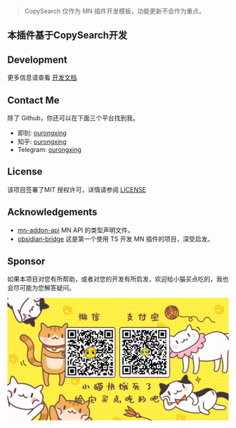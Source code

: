 > CopySearch 仅作为 MN 插件开发模板，功能更新不会作为重点。
## 本插件基于CopySearch开发
## Development
更多信息请查看 [开发文档](https://busiyi.notion.site/CopySearch-MN-856b316ec2854a70aa00e8bc1873892a)
## Contact Me
除了 Github，你还可以在下面三个平台找到我。

* 即刻: [ourongxing](https://m.okjike.com/users/7f422d5d-d79a-4f45-9880-b89d64d7f37a)
* 知乎: [ourongxing](https://www.zhihu.com/people/ourongxing)
* Telegram: [ourongxing](https://t.me/orongxing)

## License

该项目签署了MIT 授权许可，详情请参阅 [LICENSE](https://github.com/ourongxing/ohmymn/blob/main/LICENSE)

## Acknowledgements

* [mn-addon-api](https://github.com/aidenlx/mn-addon-api)  MN API 的类型声明文件。
* [obsidian-bridge](https://github.com/aidenlx/obsidian-bridge) 这是第一个使用 TS 开发 MN 插件的项目，深受启发。

## Sponsor
如果本项目对您有所帮助，或者对您的开发有所启发，欢迎给小猫买点吃的，我也会尽可能为您解答疑问。

![donate](assets/donate.gif)
